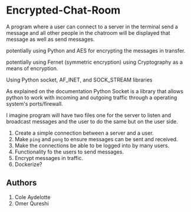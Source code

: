 # Encrypted-Chat-Room
A program where a user can connect to a server in the terminal send a message and all other people in the chatroom will be displayed that message as well as send messages.

potentially using Python and AES for encrypting the messages in transfer.

potentially using Fernet (symmetric encryption) using Cryptography as a means of encryption.

Using Python socket, AF_INET, and SOCK_STREAM libraries

As explained on the documentation Python Socket is a library that allows python to work with incoming and outgoing traffic through a operating system's ports/firewall.

I imagine program will have two files one for the server to listen and broadcast messages and the user to do the same but on the user side.

1. Create a simple connection between a server and a user.
2. Make `ping` and `pong` to ensure messages can be sent and received.
3. Make the connections be able to be logged into by many users.
4. Functionality fo the users to send messages.
5. Encrypt messages in traffic.
6. Dockerize?

## Authors
<ol>
    <li> Cole Aydelotte
    <li> Omer Qureshi
</ol>
